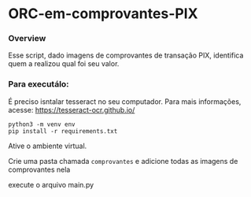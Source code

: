 # ORC-em-comprovantes-PIX

### Overview

Esse script, dado imagens de comprovantes de transação PIX, identifica quem a realizou qual foi seu valor.

### Para executálo:

É preciso isntalar tesseract no seu computador. Para mais informações, acesse: https://tesseract-ocr.github.io/

```
python3 -m venv env
pip install -r requirements.txt
```

Ative o ambiente virtual.

Crie uma pasta chamada `comprovantes` e adicione todas as imagens de comprovantes nela

execute o arquivo main.py
